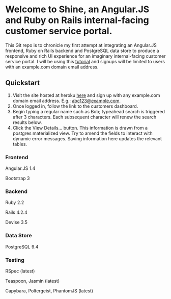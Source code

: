 # Welcome to Shine, an Angular.JS and Ruby on Rails internal-facing customer service portal.
This Git repo is to chronicle my first attempt at integrating an Angular.JS frontend, Ruby on Rails backend and PostgreSQL data store to produce a responsive and rich UI experience for an imaginary internal-facing customer service portal. I will be using this [tutorial](https://pragprog.com/book/dcbang/rails-angular-postgres-and-bootstrap) and signups will be limited to users with an example.com domain email address.
## Quickstart
1. Visit the site hosted at heroku [here](https://secure-gorge-7073.herokuapp.com) and sign up with any example.com domain email address. E.g.: abc123@example.com.
2. Once logged in, follow the link to the customers dashboard.
3. Begin typing a regular name such as Bob; typeahead search is triggered after 3 characters. Each subsequent character will renew the search results below.
4. Click the View Details... button. This information is drawn from a postgres materialized view. Try to amend the fields to interact with dynamic error messages. Saving information here updates the relevant tables.

### Frontend 
Angular.JS    1.4

Bootstrap     3

### Backend
Ruby          2.2

Rails         4.2.4

Devise        3.5

### Data Store
PostgreSQL    9.4

### Testing
RSpec (latest)

Teaspoon, Jasmin (latest)

Capybara, Poltergeist, PhantomJS (latest)

